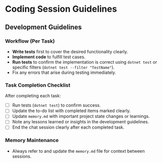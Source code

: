 # Coding Session Guidelines

## Development Guidelines

### Workflow (Per Task)

- **Write tests** first to cover the desired functionality clearly.
- **Implement code** to fulfill test cases.
- **Run tests** to confirm the implementation is correct using `dotnet test` or specific filters (`dotnet test --filter "TestName"`).
- Fix any errors that arise during testing immediately.

### Task Completion Checklist

After completing each task:

- [ ] Run tests (`dotnet test`) to confirm success.
- [ ] Update the to-do list with completed items marked clearly.
- [ ] Update `memory.md` with important project state changes or learnings.
- [ ] Note any lessons learned or insights in the development guidelines.
- [ ] End the chat session clearly after each completed task.

### Memory Maintenance

- Always refer to and update the `memory.md` file for context between sessions.
